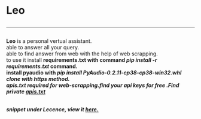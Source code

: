 # Leo<hr>

<b>Leo</b> is a personal vertual assistant.<br>
able to answer all your query.<br>
able to find answer from web with the help of web scrapping.<br>
to use it install <b>requirements.txt<b> with command <b><i>pip install -r requirements.txt</i></b> command.<br>
install pyaudio with <b><i>pip install PyAudio-0.2.11-cp38-cp38-win32.whl<i></b>
clone with https method.<br>
<b>apis.txt<b> required for web-scrapping.find your api keys for free .Find private <a href="https://github.com/tirtharajsinha/private-files/blob/main/apis.txt">apis.txt</a>
  <br><br>

snippet under Lecence, view it <a href="https://github.com/tirtharajsinha/vertual-assistant/blob/main/LICENSE">here.</a>

